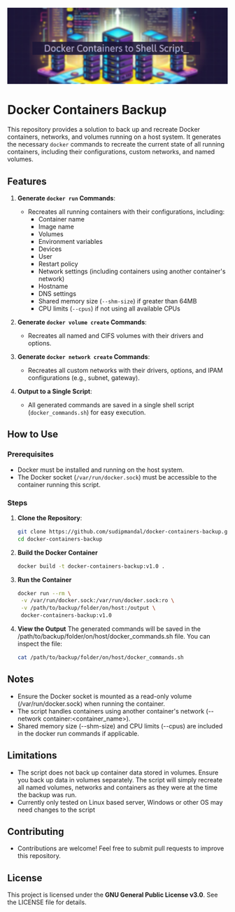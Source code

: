 ![Banner image](https://github.com/sudipmandal/docker-containers-backup/blob/master/assets/repo_logo.png)
# Docker Containers Backup

This repository provides a solution to back up and recreate Docker containers, networks, and volumes running on a host system. It generates the necessary `docker` commands to recreate the current state of all running containers, including their configurations, custom networks, and named volumes.

## Features

1. **Generate `docker run` Commands**:
   - Recreates all running containers with their configurations, including:
     - Container name
     - Image name
     - Volumes
     - Environment variables
     - Devices
     - User
     - Restart policy
     - Network settings (including containers using another container's network)
     - Hostname
     - DNS settings
     - Shared memory size (`--shm-size`) if greater than 64MB
     - CPU limits (`--cpus`) if not using all available CPUs

2. **Generate `docker volume create` Commands**:
   - Recreates all named and CIFS volumes with their drivers and options.

3. **Generate `docker network create` Commands**:
   - Recreates all custom networks with their drivers, options, and IPAM configurations (e.g., subnet, gateway).

4. **Output to a Single Script**:
   - All generated commands are saved in a single shell script (`docker_commands.sh`) for easy execution.

## How to Use

### Prerequisites
- Docker must be installed and running on the host system.
- The Docker socket (`/var/run/docker.sock`) must be accessible to the container running this script.

### Steps

1. **Clone the Repository**:
   ```bash
   git clone https://github.com/sudipmandal/docker-containers-backup.git
   cd docker-containers-backup
   ```
2. **Build the Docker Container**
   ```bash
   docker build -t docker-containers-backup:v1.0 .
   ```
3. **Run the Container**
   ```bash
   docker run --rm \
    -v /var/run/docker.sock:/var/run/docker.sock:ro \
    -v /path/to/backup/folder/on/host:/output \
    docker-containers-backup:v1.0
   ```
4. **View the Output**
   The generated commands will be saved in the /path/to/backup/folder/on/host/docker_commands.sh file. You can inspect the file:
   ```bash
   cat /path/to/backup/folder/on/host/docker_commands.sh
   ```

## Notes

- Ensure the Docker socket is mounted as a read-only volume (/var/run/docker.sock) when running the container.
- The script handles containers using another container's network (--network container:<container_name>).
- Shared memory size (--shm-size) and CPU limits (--cpus) are included in the docker run commands if applicable.

## Limitations
- The script does not back up container data stored in volumes. Ensure you back up data in volumes separately. The script will simply recreate all named volumes, networks and containers as they were at the time the backup was run.
- Currently only tested on Linux based server, Windows or other OS may need changes to the script

## Contributing
- Contributions are welcome! Feel free to submit pull requests to improve this repository.

## License
This project is licensed under the **GNU General Public License v3.0**. See the LICENSE file for details.
